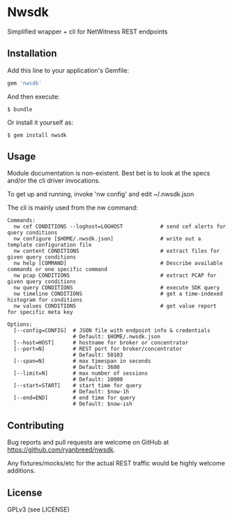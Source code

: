 # Nwsdk

Simplified wrapper + cli for NetWitness REST endpoints

## Installation

Add this line to your application's Gemfile:

```ruby
gem 'nwsdk'
```

And then execute:

    $ bundle

Or install it yourself as:

    $ gem install nwsdk

## Usage
Module documentation is non-existent. Best bet is to look at the specs and/or the cli
driver invocations.

To get up and running, invoke 'nw config' and edit ~/.nwsdk.json

The cli is mainly used from the nw command:

    Commands:
      nw cef CONDITIONS --loghost=LOGHOST            # send cef alerts for query conditions
      nw configure [$HOME/.nwsdk.json]               # write out a template configuration file
      nw content CONDITIONS                          # extract files for given query conditions
      nw help [COMMAND]                              # Describe available commands or one specific command
      nw pcap CONDITIONS                             # extract PCAP for given query conditions
      nw query CONDITIONS                            # execute SDK query
      nw timeline CONDITIONS                         # get a time-indexed histogram for conditions
      nw values CONDITIONS                           # get value report for specific meta key

    Options:
      [--config=CONFIG]  # JSON file with endpoint info & credentials
                         # Default: $HOME/.nwsdk.json
      [--host=HOST]      # hostname for broker or concentrator
      [--port=N]         # REST port for broker/concentrator
                         # Default: 50103
      [--span=N]         # max timespan in seconds
                         # Default: 3600
      [--limit=N]        # max number of sessions
                         # Default: 10000
      [--start=START]    # start time for query
                         # Default: $now-1h
      [--end=END]        # end time for query
                         # Default: $now-ish



## Contributing

Bug reports and pull requests are welcome on GitHub at https://github.com/ryanbreed/nwsdk.

Any fixtures/mocks/etc for the actual REST traffic would be highly welcome additions.

## License

GPLv3 (see LICENSE)
